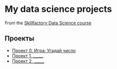 # My data science projects
From the [Skillfactory Data Science course](https://skillfactory.ru/data-scientist)

## Проекты

* [Проект 0. Игра: Угадай число](https://github.com/IvashkoYuriy/SC_DSPR/tree/main/project_0)
* [Проект 1. _____](___)
* [Проект 2. _____](___)